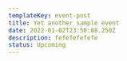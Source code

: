 ```yaml
---
templateKey: event-post
title: Yet another sample event
date: 2022-01-02T23:50:08.250Z
description: fefefefefefe
status: Upcoming
---
```

